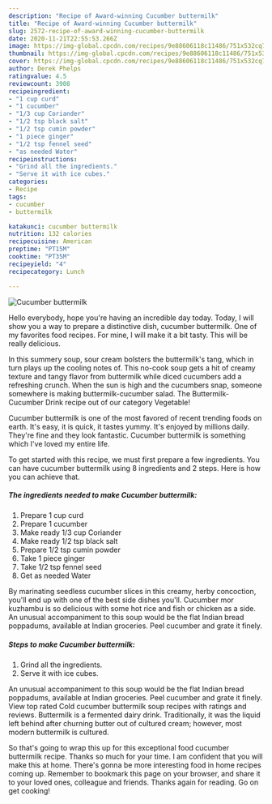 ```yaml
---
description: "Recipe of Award-winning Cucumber buttermilk"
title: "Recipe of Award-winning Cucumber buttermilk"
slug: 2572-recipe-of-award-winning-cucumber-buttermilk
date: 2020-11-21T22:55:53.266Z
image: https://img-global.cpcdn.com/recipes/9e88606118c11486/751x532cq70/cucumber-buttermilk-recipe-main-photo.jpg
thumbnail: https://img-global.cpcdn.com/recipes/9e88606118c11486/751x532cq70/cucumber-buttermilk-recipe-main-photo.jpg
cover: https://img-global.cpcdn.com/recipes/9e88606118c11486/751x532cq70/cucumber-buttermilk-recipe-main-photo.jpg
author: Derek Phelps
ratingvalue: 4.5
reviewcount: 3908
recipeingredient:
- "1 cup curd"
- "1 cucumber"
- "1/3 cup Coriander"
- "1/2 tsp black salt"
- "1/2 tsp cumin powder"
- "1 piece ginger"
- "1/2 tsp fennel seed"
- "as needed Water"
recipeinstructions:
- "Grind all the ingredients."
- "Serve it with ice cubes."
categories:
- Recipe
tags:
- cucumber
- buttermilk

katakunci: cucumber buttermilk 
nutrition: 132 calories
recipecuisine: American
preptime: "PT15M"
cooktime: "PT35M"
recipeyield: "4"
recipecategory: Lunch

---
```



![Cucumber buttermilk](https://img-global.cpcdn.com/recipes/9e88606118c11486/751x532cq70/cucumber-buttermilk-recipe-main-photo.jpg)

Hello everybody, hope you're having an incredible day today. Today, I will show you a way to prepare a distinctive dish, cucumber buttermilk. One of my favorites food recipes. For mine, I will make it a bit tasty. This will be really delicious.

In this summery soup, sour cream bolsters the buttermilk&#39;s tang, which in turn plays up the cooling notes of. This no-cook soup gets a hit of creamy texture and tangy flavor from buttermilk while diced cucumbers add a refreshing crunch. When the sun is high and the cucumbers snap, someone somewhere is making buttermilk-cucumber salad. The Buttermilk-Cucumber Drink recipe out of our category Vegetable!

Cucumber buttermilk is one of the most favored of recent trending foods on earth. It's easy, it is quick, it tastes yummy. It's enjoyed by millions daily. They're fine and they look fantastic. Cucumber buttermilk is something which I've loved my entire life.


To get started with this recipe, we must first prepare a few ingredients. You can have cucumber buttermilk using 8 ingredients and 2 steps. Here is how you can achieve that.

<!--inarticleads1-->

##### The ingredients needed to make Cucumber buttermilk:

1. Prepare 1 cup curd
1. Prepare 1 cucumber
1. Make ready 1/3 cup Coriander
1. Make ready 1/2 tsp black salt
1. Prepare 1/2 tsp cumin powder
1. Take 1 piece ginger
1. Take 1/2 tsp fennel seed
1. Get as needed Water


By marinating seedless cucumber slices in this creamy, herby concoction, you&#39;ll end up with one of the best side dishes you&#39;ll. Cucumber mor kuzhambu is so delicious with some hot rice and fish or chicken as a side. An unusual accompaniment to this soup would be the flat Indian bread poppadums, available at Indian groceries. Peel cucumber and grate it finely. 

<!--inarticleads2-->

##### Steps to make Cucumber buttermilk:

1. Grind all the ingredients.
1. Serve it with ice cubes.


An unusual accompaniment to this soup would be the flat Indian bread poppadums, available at Indian groceries. Peel cucumber and grate it finely. View top rated Cold cucumber buttermilk soup recipes with ratings and reviews. Buttermilk is a fermented dairy drink. Traditionally, it was the liquid left behind after churning butter out of cultured cream; however, most modern buttermilk is cultured. 

So that's going to wrap this up for this exceptional food cucumber buttermilk recipe. Thanks so much for your time. I am confident that you will make this at home. There's gonna be more interesting food in home recipes coming up. Remember to bookmark this page on your browser, and share it to your loved ones, colleague and friends. Thanks again for reading. Go on get cooking!
